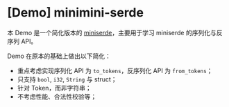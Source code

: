 # \[Demo\] minimini-serde

本 Demo 是一个简化版本的 [miniserde](https://github.com/dtolnay/miniserde)，主要用于学习 miniserde 的序列化与反序列 API。

Demo 在原本的基础上做出以下简化：

- 重点考虑实现序列化 API 为 `to_tokens`，反序列化 API 为 `from_tokens`；
- 只支持 `bool`, `i32`, `String` 与 struct；
- 针对 Token，而非字符串；
- 不考虑性能、合法性校验等；

